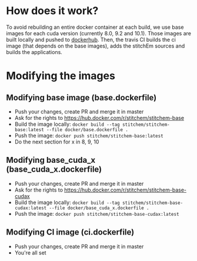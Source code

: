 # How does it work?

To avoid rebuilding an entire docker container at each build, we use base images for each cuda version (currently 8.0, 9.2 and 10.1). Those images are built locally and pushed to [dockerhub](https://hub.docker.com/u/stitchem). Then, the travis CI builds the ci image (that depends on the base images), adds the stitchEm sources and builds the applications.

# Modifying the images

## Modifying base image (base.dockerfile)

* Push your changes, create PR and merge it in master
* Ask for the rights to https://hub.docker.com/r/stitchem/stitchem-base
* Build the image locally: `docker build --tag stitchem/stitchem-base:latest --file docker/base.dockerfile .`
* Push the image: `docker push stitchem/stitchem-base:latest`
* Do the next section for x in 8, 9, 10

## Modifying base_cuda_x (base_cuda_x.dockerfile)

* Push your changes, create PR and merge it in master
* Ask for the rights to https://hub.docker.com/r/stitchem/stitchem-base-cudax
* Build the image locally: `docker build --tag stitchem/stitchem-base-cudax:latest --file docker/base_cuda_x.dockerfile .`
* Push the image: `docker push stitchem/stitchem-base-cudax:latest`

## Modifying CI image (ci.dockerfile)

* Push your changes, create PR and merge it in master
* You're all set
